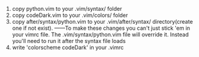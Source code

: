 1. copy python.vim to your .vim/syntax/ folder
2. copy codeDark.vim to your .vim/colors/ folder
3. copy after/syntax/python.vim to your .vim/after/syntax/ directory(create one if not exist).
——To make these changes you can't just stick 'em in your vimrc file. The .vim/syntax/python.vim file will override it. Instead you'll need to run it after the syntax file loads
4. write 'colorscheme codeDark' in your .vimrc
